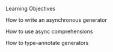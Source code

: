 Learning Objectives

How to write an asynchronous generator

How to use async comprehensions

How to type-annotate generators
